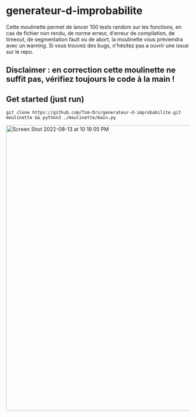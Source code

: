 # generateur-d-improbabilite

Cette moulinette permet de lancer 100 tests random sur les fonctions, en cas de fichier non rendu, de norme erreur, d'erreur de compilation, de timeout, de segmentation fault ou de abort, la moulinette vous préviendra avec un warning.
Si vous trouvez des bugs, n'hésitez pas a ouvrir une issue sur le repo.

## Disclaimer : en correction cette moulinette ne suffit pas, vérifiez toujours le code à la main !


## Get started (just run)

```
git clone https://github.com/Tom-Drs/generateur-d-improbabilite.git moulinette && python3 ./moulinette/main.py
```

<img width="782" alt="Screen Shot 2022-08-13 at 10 19 05 PM" src="https://user-images.githubusercontent.com/50496792/184509609-531564b0-306f-41c4-bcf3-b38b0f107f27.png">
